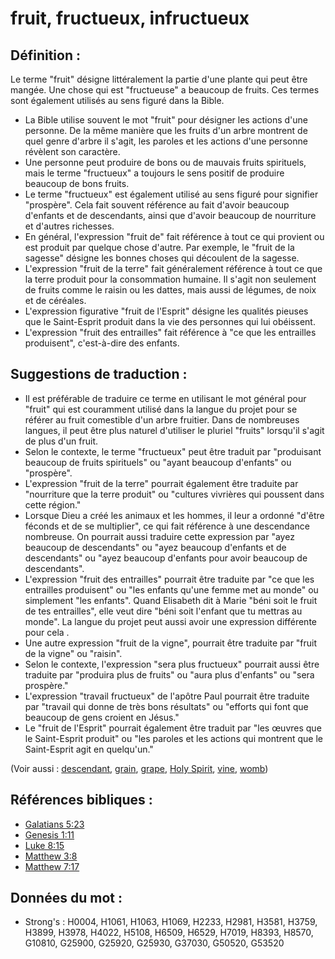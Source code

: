 # fruit, fructueux, infructueux

## Définition :

Le terme "fruit" désigne littéralement la partie d'une plante qui peut être mangée. Une chose qui est "fructueuse" a beaucoup de fruits. Ces termes sont également utilisés au sens figuré dans la Bible.

* La Bible utilise souvent le mot "fruit" pour désigner les actions d'une personne. De la même manière que les fruits d'un arbre montrent de quel genre d'arbre il s'agit, les paroles et les actions d'une personne révèlent son caractère.
* Une personne peut produire de bons ou de mauvais fruits spirituels, mais le terme "fructueux" a toujours le sens positif de produire beaucoup de bons fruits.
* Le terme "fructueux" est également utilisé au sens figuré pour signifier "prospère". Cela fait souvent référence au fait d'avoir beaucoup d'enfants et de descendants, ainsi que d'avoir beaucoup de nourriture et d'autres richesses.
* En général, l'expression "fruit de" fait référence à tout ce qui provient ou est produit par quelque chose d'autre. Par exemple, le "fruit de la sagesse" désigne les bonnes choses qui découlent de la sagesse.
* L'expression "fruit de la terre" fait généralement référence à tout ce que la terre produit pour la consommation humaine. Il s'agit non seulement de fruits comme le raisin ou les dattes, mais aussi de légumes, de noix et de céréales.
* L'expression figurative "fruit de l'Esprit" désigne les qualités pieuses que le Saint-Esprit produit dans la vie des personnes qui lui obéissent.
* L'expression "fruit des entrailles" fait référence à "ce que les entrailles produisent", c'est-à-dire des enfants.

## Suggestions de traduction :

* Il est préférable de traduire ce terme en utilisant le mot général pour "fruit" qui est couramment utilisé dans la langue du projet pour se référer au fruit comestible d'un arbre fruitier. Dans de nombreuses langues, il peut être plus naturel d'utiliser le pluriel "fruits" lorsqu'il s'agit de plus d'un fruit.
* Selon le contexte, le terme "fructueux" peut être traduit par "produisant beaucoup de fruits spirituels" ou "ayant beaucoup d'enfants" ou "prospère".
* L'expression "fruit de la terre" pourrait également être traduite par "nourriture que la terre produit" ou "cultures vivrières qui poussent dans cette région."
* Lorsque Dieu a créé les animaux et les hommes, il leur a ordonné "d'être féconds et de se multiplier", ce qui fait référence à une descendance nombreuse. On pourrait aussi traduire cette expression par "ayez beaucoup de descendants" ou "ayez beaucoup d'enfants et de descendants" ou "ayez beaucoup d'enfants pour avoir beaucoup de descendants".
* L'expression "fruit des entrailles" pourrait être traduite par "ce que les entrailles produisent" ou "les enfants qu'une femme met au monde" ou simplement "les enfants". Quand Elisabeth dit à Marie "béni soit le fruit de tes entrailles", elle veut dire "béni soit l'enfant que tu mettras au monde". La langue du projet peut aussi avoir une expression différente pour cela .
* Une autre expression "fruit de la vigne", pourrait être traduite par "fruit de la vigne" ou "raisin".
* Selon le contexte, l'expression "sera plus fructueux" pourrait aussi être traduite par "produira plus de fruits" ou "aura plus d'enfants" ou "sera prospère."
* L'expression "travail fructueux" de l'apôtre Paul pourrait être traduite par "travail qui donne de très bons résultats" ou "efforts qui font que beaucoup de gens croient en Jésus."
* Le "fruit de l'Esprit" pourrait également être traduit par "les œuvres que le Saint-Esprit produit" ou "les paroles et les actions qui montrent que le Saint-Esprit agit en quelqu'un."

(Voir aussi : [descendant](../other/descendant.md), [grain](../other/grain.md), [grape](../other/grape.md), [Holy Spirit](../kt/holyspirit.md), [vine](../other/vine.md), [womb](../other/womb.md))

## Références bibliques :

* [Galatians 5:23](rc://en/tn/help/gal/05/23)
* [Genesis 1:11](rc://en/tn/help/gen/01/11)
* [Luke 8:15](rc://en/tn/help/luk/08/15)
* [Matthew 3:8](rc://en/tn/help/mat/03/08)
* [Matthew 7:17](rc://en/tn/help/mat/07/17)

## Données du mot :

* Strong's : H0004, H1061, H1063, H1069, H2233, H2981, H3581, H3759, H3899, H3978, H4022, H5108, H6509, H6529, H7019, H8393, H8570, G10810, G25900, G25920, G25930, G37030, G50520, G53520

